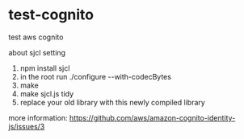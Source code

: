 # test-cognito
test aws cognito

about sjcl setting

1. npm install sjcl 
2. in the root run ./configure --with-codecBytes
3. make
4. make sjcl.js tidy
5. replace your old library with this newly compiled library

more information: https://github.com/aws/amazon-cognito-identity-js/issues/3